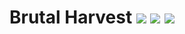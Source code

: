 # Brutal Harvest <a href="https://www.curseforge.com/minecraft/mc-mods/brutal-harvest"><img src="http://cf.way2muchnoise.eu/versions/1024406.svg" style="max-width:100%;"></a> <a href="https://www.curseforge.com/minecraft/mc-mods/brutal-harvest"><img src="https://cf.way2muchnoise.eu/1024406.svg" style="max-width:100%;"></a> <a href="https://modrinth.com/mod/brutal-harvest"><img src="https://img.shields.io/modrinth/dt/8b9pmYU1" style="max-width:100%;"></a>